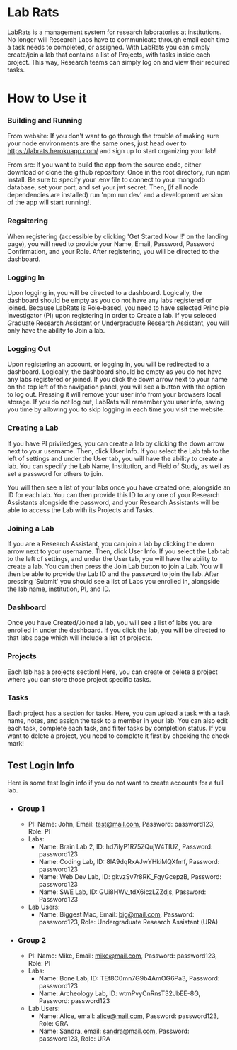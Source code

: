 # Lab Rats

LabRats is a management system for research laboratories at institutions. No longer will Research Labs have to communicate through email each time a task needs to completed, or assigned. With LabRats you can simply create/join a lab that contains a list of Projects, with tasks inside each project. This way, Research teams can simply log on and view their required tasks.

# How to Use it

### Building and Running

From website:
If you don't want to go through the trouble of making sure your node environments are the same ones, just head over to https://labrats.herokuapp.com/ and sign up to start organizing your lab!

From src:
If you want to build the app from the source code, either download or clone the github repository. Once in the root directory, run npm install. Be sure to specify your .env file to connect to your mongodb database, set your port, and set your jwt secret. Then, (if all node dependencies are installed) run 'npm run dev' and a development version of the app will start running!.

### Regsitering
When registering (accessible by clicking 'Get Started Now !!' on the landing page), you will need to provide your Name, Email, Password, Password Confirmation, and your Role. After registering, you will be directed to the dashboard. 

### Logging In
Upon logging in, you will be directed to a dashboard. Logically, the dashboard should be empty as you do not have any labs registered or joined.
Because LabRats is Role-based, you need to have selected Principle Investigator (PI) upon registering in order to Create a lab. If you seleced Graduate Research Assistant or Undergraduate Research Assistant, you will only have the ability to Join a lab. 

### Logging Out
Upon registering an account, or logging in, you will be redirected to a dashboard.
Logically, the dashboard should be empty as you do not have any labs registered or joined.
If you click the down arrow next to your name on the top left of the navigation panel, you will see a button with the option to log out. Pressing it will remove your user info from your browsers local storage. If you do not log out, LabRats will remember you user info, saving you time by allowing you to skip logging in each time you visit the website.

### Creating a Lab
If you have PI priviledges, you can create a lab by clicking the down arrow next to your username. Then, click User Info. If you select the Lab tab to the left of settings and under the User tab, you will have the ability to create a lab. You can specify the Lab Name, Institution, and Field of Study, as well as set a password for others to join.

You will then see a list of your labs once you have created one, alongside an ID for each lab. You can then provide this ID to any one of your Research Assistants alongside the password, and your Research Assistants will be able to access the Lab with its Projects and Tasks.

### Joining a Lab
If you are a Research Assistant, you can join a lab by clicking the down arrow next to your username. Then, click User Info. If you select the Lab tab to the left of settings, and under the User tab, you will have the ability to create a lab. You can then press the Join Lab button to join a Lab. You will then be able to provide the Lab ID and the password to join the lab. After pressing 'Submit' you should see a list of Labs you enrolled in, alongside the lab name, institution, PI, and ID.

### Dashboard
Once you have Created/Joined a lab, you will see a list of labs you are enrolled in under the dashboard. If you click the lab, you will be directed to that labs page which will include a list of projects.

### Projects
Each lab has a projects section! Here, you can create or delete a project where you can store those project specific tasks.

### Tasks
Each project has a section for tasks. Here, you can upload a task with a task name, notes, and assign the task to a member in your lab. You can also edit each task, complete each task, and filter tasks by completion status. If you want to delete a project, you need to complete it first by checking the check mark!

## Test Login Info

Here is some test login info if you do not want to create accounts for a full lab.

- ### Group 1
  - PI: Name: John, Email: test@mail.com, Password: password123, Role: PI
  - Labs: 
    - Name: Brain Lab 2, ID: hd7ilyP1R75ZQujW4TIUZ, Password: password123
    - Name: Coding Lab, ID: 8IA9dqRxAJwYHkiMQXfmf, Password: password123
    - Name: Web Dev Lab, ID: gkvzSv7r8RK_FgyGcepzB, Password: password123
    - Name: SWE Lab, ID: GUi8HWv_tdX6iczLZZdjs, Password: Password123
  - Lab Users:
    - Name: Biggest Mac, Email: big@mail.com, Password: password123, Role: Undergraduate Research Assistant (URA)
- ### Group 2
  - PI: Name: Mike, Email: mike@mail.com, Password: password123, Role: PI
  - Labs: 
    - Name: Bone Lab, ID: TEf8C0mn7G9b4AmOG6Pa3, Password: password123
    - Name: Archeology Lab, ID: wtmPvyCnRnsT32JbEE-8G, Password: password123
  - Lab Users:
    - Name: Alice, email: alice@mail.com, Password: password123, Role: GRA
    - Name: Sandra, email: sandra@mail.com, Password: password123, Role: URA
